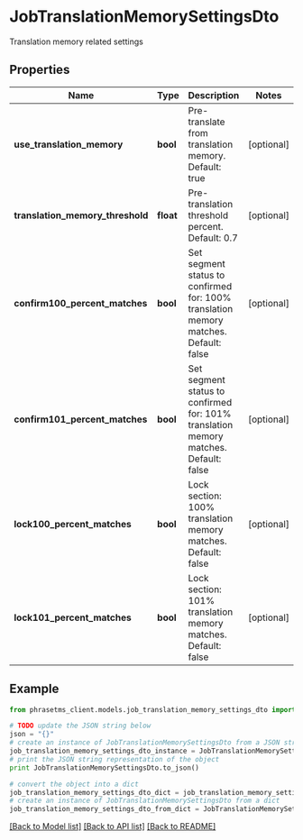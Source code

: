 # JobTranslationMemorySettingsDto

Translation memory related settings

## Properties

| Name                             | Type      | Description                                                                          | Notes      |
| -------------------------------- | --------- | ------------------------------------------------------------------------------------ | ---------- |
| **use_translation_memory**       | **bool**  | Pre-translate from translation memory. Default: true                                 | [optional] |
| **translation_memory_threshold** | **float** | Pre-translation threshold percent. Default: 0.7                                      | [optional] |
| **confirm100_percent_matches**   | **bool**  | Set segment status to confirmed for: 100% translation memory matches. Default: false | [optional] |
| **confirm101_percent_matches**   | **bool**  | Set segment status to confirmed for: 101% translation memory matches. Default: false | [optional] |
| **lock100_percent_matches**      | **bool**  | Lock section: 100% translation memory matches. Default: false                        | [optional] |
| **lock101_percent_matches**      | **bool**  | Lock section: 101% translation memory matches. Default: false                        | [optional] |

## Example

```python
from phrasetms_client.models.job_translation_memory_settings_dto import JobTranslationMemorySettingsDto

# TODO update the JSON string below
json = "{}"
# create an instance of JobTranslationMemorySettingsDto from a JSON string
job_translation_memory_settings_dto_instance = JobTranslationMemorySettingsDto.from_json(json)
# print the JSON string representation of the object
print JobTranslationMemorySettingsDto.to_json()

# convert the object into a dict
job_translation_memory_settings_dto_dict = job_translation_memory_settings_dto_instance.to_dict()
# create an instance of JobTranslationMemorySettingsDto from a dict
job_translation_memory_settings_dto_from_dict = JobTranslationMemorySettingsDto.from_dict(job_translation_memory_settings_dto_dict)
```

[[Back to Model list]](../README.md#documentation-for-models) [[Back to API list]](../README.md#documentation-for-api-endpoints) [[Back to README]](../README.md)
